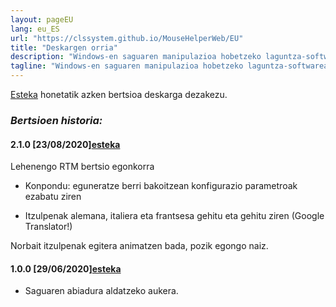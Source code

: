 ```yaml
---
layout: pageEU
lang: eu_ES
url: "https://clssystem.github.io/MouseHelperWeb/EU"
title: "Deskargen orria"
description: "Windows-en saguaren manipulazioa hobetzeko laguntza-softwarea, esate baterako, Parkinsona bezalako gaixotasun motorrak dituzten pertsonentzat"
tagline: "Windows-en saguaren manipulazioa hobetzeko laguntza-softwarea, esate baterako, Parkinsona bezalako gaixotasun motorrak dituzten pertsonentzat"
---
```

[Esteka](https://github.com/clssystem/MouseHelperReleases/releases/latest/download/Setup.msi) honetatik azken bertsioa deskarga dezakezu.

 
### <b><i>Bertsioen historia:</i></b>

#### 2.1.0 [23/08/2020]<span class="small">[esteka](https://github.com/clssystem/MouseHelperReleases/releases/download/v2.1.0/Setup.msi)</span>
   
Lehenengo RTM bertsio egonkorra

* Konpondu: eguneratze berri bakoitzean konfigurazio parametroak ezabatu ziren

* Itzulpenak alemana, italiera eta frantsesa gehitu eta gehitu ziren (Google Translator!)


Norbait itzulpenak egitera animatzen bada, pozik egongo naiz.

#### 1.0.0 [29/06/2020]<span class="small">[esteka](https://drive.google.com/file/d/10QkAi7HHbt9kZ1G2XhPkdXRm9O1qVh7V/view?usp=sharing)</span>
   
- Saguaren abiadura aldatzeko aukera.


